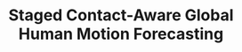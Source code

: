 ---
layout: default
title: Staged Contact-Aware Global Human Motion Forecasting
authors: Luca Scofano, Alessio Sampieri, Elisabeth Schiele, Edoardo De Matteis, Laura Leal-Taixé, Fabio Galasso
publication: British Machine Vision Conference (BMVC)
year: 2023
doi: 10.48550/arXiv.2309.08947
url_paper: https://arxiv.org/abs/2309.08947
project_url: https://www.pinlab.org
---